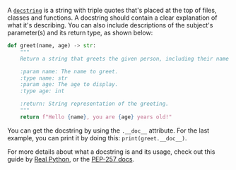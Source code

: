 A [`docstring`](https://docs.python.org/3/glossary.html#term-docstring) is a string with triple quotes that's placed at the top of files, classes and functions. A docstring should contain a clear explanation of what it's describing. You can also include descriptions of the subject's parameter(s) and its return type, as shown below:
```py
def greet(name, age) -> str:
    """
    Return a string that greets the given person, including their name and age.

    :param name: The name to greet.
    :type name: str
    :param age: The age to display.
    :type age: int

    :return: String representation of the greeting.
    """
    return f"Hello {name}, you are {age} years old!"
```
You can get the docstring by using the `.__doc__` attribute. For the last example, you can print it by doing this: `print(greet.__doc__)`.

For more details about what a docstring is and its usage, check out this guide by [Real Python](https://realpython.com/documenting-python-code/#docstrings-background), or the [PEP-257 docs](https://www.python.org/dev/peps/pep-0257/#what-is-a-docstring).
